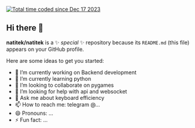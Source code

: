 <a href="https://wakatime.com/@018c789e-5109-48a4-8f64-dd7e362ab3e2"><img src="https://wakatime.com/badge/user/018c789e-5109-48a4-8f64-dd7e362ab3e2.svg" alt="Total time coded since Dec 17 2023" /></a>
## Hi there 👋


**natitek/natitek** is a ✨ _special_ ✨ repository because its `README.md` (this file) appears on your GitHub profile.

Here are some ideas to get you started:

- 🔭 I’m currently working on Backend development
- 🌱 I’m currently learning python
- 👯 I’m looking to collaborate on pygames
- 🤔 I’m looking for help with api and websocket
- 💬 Ask me about keyboard efficiency
- 📫 How to reach me: telegram @...
- 😄 Pronouns: ...
- ⚡ Fun fact: ...

